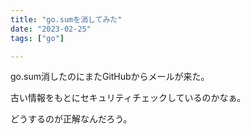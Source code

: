 ```yaml
---
title: "go.sumを消してみた"
date: "2023-02-25"
tags: ["go"]

---
```


go.sum消したのにまたGitHubからメールが来た。

古い情報をもとにセキュリティチェックしているのかなぁ。

どうするのが正解なんだろう。
